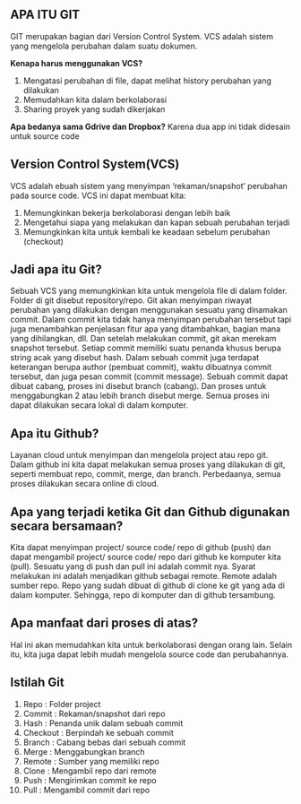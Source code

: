 
## APA ITU GIT

GIT merupakan bagian dari Version Control System. VCS adalah sistem yang mengelola perubahan dalam suatu dokumen.

 **Kenapa harus menggunakan VCS?**
1. Mengatasi perubahan di file, dapat melihat history perubahan yang dilakukan
2. Memudahkan kita dalam berkolaborasi
3. Sharing proyek yang sudah dikerjakan

 **Apa bedanya sama Gdrive dan Dropbox?**
 Karena dua app ini tidak didesain untuk source code

## Version Control System(VCS)

VCS adalah ebuah sistem yang menyimpan ‘rekaman/snapshot’ perubahan pada source code. 
VCS ini dapat membuat kita:
1. Memungkinkan bekerja berkolaborasi dengan lebih baik
2. Mengetahui siapa yang melakukan dan kapan sebuah perubahan terjadi
3. Memungkinkan kita untuk kembali ke keadaan sebelum perubahan (checkout)

## Jadi apa itu Git?

Sebuah VCS yang memungkinkan kita untuk mengelola file di dalam folder. Folder di git disebut repository/repo. Git akan menyimpan riwayat perubahan yang dilakukan dengan menggunakan sesuatu yang dinamakan commit. Dalam commit kita tidak hanya menyimpan perubahan tersebut tapi juga menambahkan penjelasan fitur apa yang ditambahkan, bagian mana yang dihilangkan, dll. Dan setelah melakukan commit, git akan merekam snapshot tersebut. Setiap commit memiliki suatu penanda khusus berupa string acak yang disebut hash. Dalam sebuah commit juga terdapat keterangan berupa author (pembuat commit), waktu dibuatnya commit tersebut, dan juga pesan commit (commit message). Sebuah commit dapat dibuat cabang, proses ini disebut branch (cabang). Dan proses untuk menggabungkan 2 atau lebih branch disebut merge. Semua proses ini dapat dilakukan secara lokal di dalam komputer.

## Apa itu Github?

Layanan cloud untuk menyimpan dan mengelola project atau repo git.  Dalam github ini kita dapat melakukan semua proses yang dilakukan di git, seperti membuat repo, commit, merge, dan branch. Perbedaanya, semua proses dilakukan secara online di cloud.  

## Apa yang terjadi ketika Git dan Github digunakan secara bersamaan?

Kita dapat menyimpan project/ source code/ repo di github (push) dan dapat mengambil project/ source code/ repo dari github ke komputer kita (pull). Sesuatu yang di push dan pull ini adalah commit nya. Syarat melakukan ini adalah menjadikan github sebagai remote. Remote adalah sumber repo. Repo yang sudah dibuat di github di clone ke git yang ada di dalam komputer. Sehingga, repo di komputer dan di github tersambung. 

## Apa manfaat dari proses di atas?

Hal ini akan memudahkan kita untuk berkolaborasi dengan orang lain. Selain itu, kita juga dapat lebih mudah mengelola source code dan perubahannya.

## Istilah Git

1. Repo : Folder project
2. Commit : Rekaman/snapshot dari repo
3. Hash : Penanda unik dalam sebuah commit
4. Checkout : Berpindah ke sebuah commit
5. Branch : Cabang bebas dari sebuah commit
6. Merge : Menggabungkan branch
7. Remote : Sumber yang memiliki repo
8. Clone : Mengambil repo dari remote
9. Push : Mengirimkan commit ke repo
10. Pull : Mengambil commit dari repo

